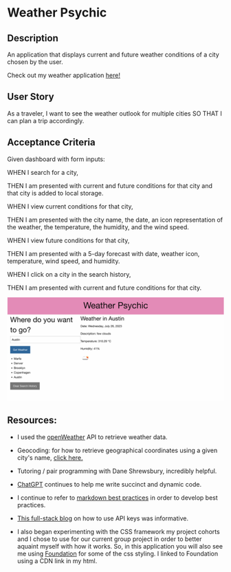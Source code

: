 # Weather Psychic


## Description
An application that displays current and future weather conditions of a city chosen by the user.

Check out my weather application [here!](https://k8sterchi.github.io/weather-psychic/)


## User Story
As a traveler, I want to see the weather outlook for multiple cities SO THAT I can plan a trip accordingly.


## Acceptance Criteria
Given dashboard with form inputs:

WHEN I search for a city, 

THEN I am presented with current and future conditions for that city and that city is added to local storage. 

WHEN I view current conditions for that city, 

THEN I am presented with the city name, the date, an icon representation of the weather, the temperature, the humidity, and the wind speed. 

WHEN I view future conditions for that city,

THEN I am presented with a 5-day forecast with date, weather icon, temperature, wind speed, and humidity.

WHEN I click on a city in the search history,

THEN I am presented with current and future conditions for that city. 

![Preview of application](./Assets/images/WeatherApp_Preview.png)

## Resources:

- I used the [openWeather](https://openweathermap.org/) API to retrieve weather data.


- Geocoding: for how to retrieve geographical coordinates using a given city's name, [click here.](https://openweathermap.org/api/geocoding-api)

- Tutoring / pair programming with Dane Shrewsbury, incredibly helpful. 

- [ChatGPT](https://openai.com/chatgpt) continues to help me write succinct and dynamic code. 

- I continue to refer to [markdown best practices](https://www.markdownguide.org/basic-syntax) in order to develop best practices.

- [This full-stack blog](https://coding-boot-camp.github.io/full-stack/apis/how-to-use-api-keys) on how to use API keys was informative.

- I also began experimenting with the CSS framework my project cohorts and I chose to use for our current group project in order to better aquaint myself with how it works. So, in this application you will also see me using [Foundation](https://get.foundation/) for some of the css styling. I linked to Foundation using a CDN link in my html. 
